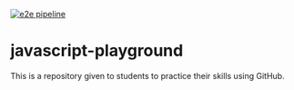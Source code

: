 [![e2e pipeline](https://github.com/Moses-Morris/javascript-playground/actions/workflows/pipelinesetup_main.yml/badge.svg)](https://github.com/Moses-Morris/javascript-playground/actions/workflows/pipelinesetup_main.yml)
# javascript-playground
This is a repository given to students to practice their skills using GitHub.
